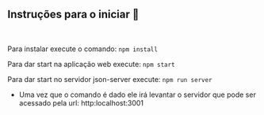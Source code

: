 ## Instruções para o iniciar :rocket:


 &nbsp;

Para instalar execute o comando: `npm install`

Para dar start na aplicação web execute: `npm start`

Para dar start no servidor json-server execute: `npm run server`
 - Uma vez que o comando é dado ele irá levantar o servidor que pode ser acessado pela url: http:localhost:3001 

